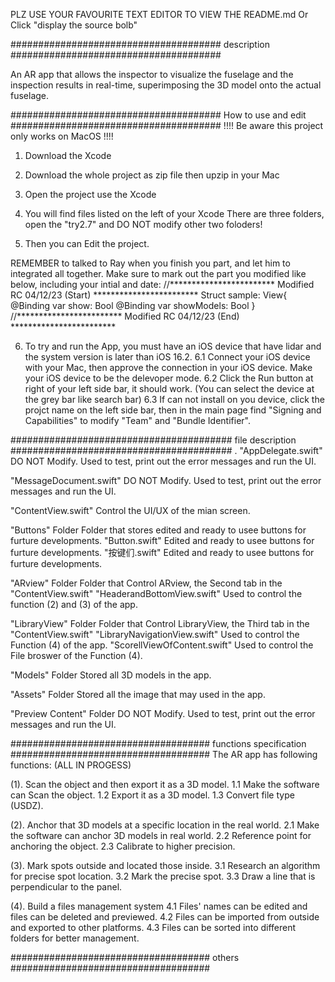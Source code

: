 PLZ USE YOUR FAVOURITE TEXT EDITOR TO VIEW THE README.md
Or Click "display the source bolb"

###################################### description ######################################

An AR app that allows the inspector to visualize the fuselage and the inspection results in 
real-time, superimposing the 3D model onto the actual fuselage.

###################################### How to use and edit ######################################
                      !!!! Be aware this project only works on MacOS !!!!
1. Download the Xcode 
2. Download the whole project as zip file then upzip in your Mac
3. Open the project use the Xcode

4. You will find files listed on the left of your Xcode 
   There are three folders, open the "try2.7" and DO NOT modify other two foloders!

5. Then you can Edit the project. 

REMEMBER to talked to Ray when you finish you part, and let him to integrated all together.
Make sure to mark out the part you modified like below, including your intial and date: 
//************************ Modified RC 04/12/23 (Start) ************************
Struct sample: View{
    @Binding var show: Bool
    @Binding var showModels: Bool
}
//************************ Modified RC 04/12/23 (End) ************************

6. To try and run the App, you must have an iOS device that have lidar and the system version
   is later than iOS 16.2.
   6.1 Connect your iOS device with your Mac, then approve the connection in your iOS device.
       Make your iOS device to be the delevoper mode.
   6.2 Click the Run button at right of your left side bar, it should work.
       (You can select the device at the grey bar like search bar)
   6.3 If can not install on you device, click the projct name on the left side bar, then in the
       main page find "Signing and Capabilities" to modify "Team" and "Bundle Identifier".

######################################## file description ########################################
.
"AppDelegate.swift"
      DO NOT Modify. Used to test, print out the error messages and run the UI.

"MessageDocument.swift"
      DO NOT Modify. Used to test, print out the error messages and run the UI.
      
"ContentView.swift"
      Control the UI/UX of the mian screen.

"Buttons" Folder 
      Folder that stores edited and ready to usee buttons for furture developments.
        "Button.swift"
            Edited and ready to usee buttons for furture developments.
        "按键们.swift"
            Edited and ready to usee buttons for furture developments.
          
"ARview" Folder
      Folder that Control ARview, the Second tab in the "ContentView.swift"
         "HeaderandBottomView.swift"
             Used to control the function (2) and (3) of the app.
         
"LibraryView" Folder
      Folder that Control LibraryView, the Third tab in the "ContentView.swift"
          "LibraryNavigationView.swift"
             Used to control the Function (4) of the app.
          "ScorellViewOfContent.swift"
             Used to control the File broswer of the Function (4).
           
"Models" Folder
      Stored all 3D models in the app.
  
"Assets" Folder
      Stored all the image that may used in the app.

"Preview Content" Folder
      DO NOT Modify. Used to test, print out the error messages and run the UI.

#################################### functions specification ####################################
The AR app has following functions: (ALL IN PROGESS)

(1). Scan the object and then export it as a 3D model. 
    1.1 Make the software can Scan the object. 
    1.2 Export it as a 3D model. 
    1.3 Convert file type (USDZ). 
    
(2). Anchor that 3D models at a specific location in the real world. 
    2.1 Make the software can anchor 3D models in real world. 
    2.2 Reference point for anchoring the object. 
    2.3 Calibrate to higher precision.

(3). Mark spots outside and located those inside.
    3.1 Research an algorithm for precise spot location.
    3.2 Mark the precise spot.
    3.3 Draw a line that is perpendicular to the panel.
    
(4). Build a files management system 
    4.1 Files' names can be edited and files can be deleted and previewed. 
    4.2 Files can be imported from outside and exported to other platforms. 
    4.3 Files can be sorted into different folders for better management.

#################################### others ####################################
